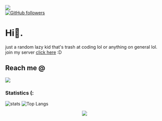 ![](https://komarev.com/ghpvc/?username=w6t&color=blueviolet)           
[![GitHub followers](https://img.shields.io/github/followers/w6t.svg?style=social&label=Follow&maxAge=2592000)](https://github.com/w6t?tab=followers)
# Hi👋.
just a random lazy kid that's trash at coding lol or anything on general lol.
join my server [click here](https://discord.gg/skid) :D

## Reach me @
<img
src=https://discord.c99.nl/widget/theme-3/780850713206194226.png>

### Statistics (:
![stats](https://github-readme-stats.vercel.app/api?username=w6t&show_icons=true&theme=dark)
![Top Langs](https://github-readme-stats.vercel.app/api/top-langs/?username=w6t&layout=compact&theme=dark)<p align="center">
  <img src="https://github-profile-trophy.vercel.app/?username=w6t&theme=discord&margin-w=15&margin-h=15&column=7" />
</p>

